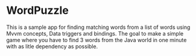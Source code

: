 # WordPuzzle

This is a sample app for finding matching words from a list of words using Mvvm concepts, Data triggers and bindings.
The goal to make a simple game where you have to find 3 words from the Java world in one minute with as litle dependency as possible.
